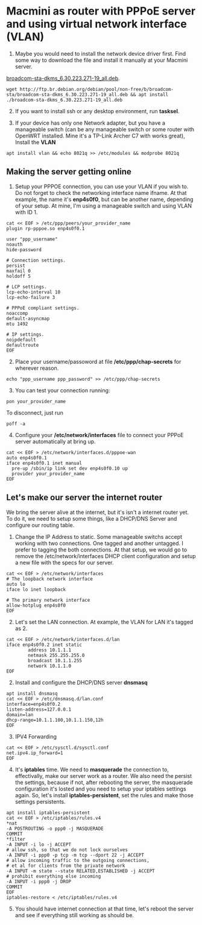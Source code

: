 # Macmini as router with PPPoE server and using virtual network interface (VLAN)

1. Maybe you would need to install the network device driver first. Find some way to download the file and install it manually at your Macmini server.

[broadcom-sta-dkms_6.30.223.271-19_all.deb](http://ftp.br.debian.org/debian/pool/non-free/b/broadcom-sta/broadcom-sta-dkms_6.30.223.271-19_all.deb).
```
wget http://ftp.br.debian.org/debian/pool/non-free/b/broadcom-sta/broadcom-sta-dkms_6.30.223.271-19_all.deb && apt install ./broadcom-sta-dkms_6.30.223.271-19_all.deb
```
2. If you want to install ssh or any desktop environment, run **tasksel**.

3. If your device has only one Network adapter, but you have a manageable switch (can be any manageable switch or some router with OpenWRT installed. Mine it's a TP-Link Archer C7 with works great), Install the **VLAN**
```
apt install vlan && echo 8021q >> /etc/modules && modprobe 8021q
```

## Making the server getting online

1. Setup your PPPOE connection, you can use your VLAN if you wish to. Do not forget to check the networking interface name ifname. At that example, the name it's **enp4s0f0**, but can be another name, depending of your setup. At mine, I'm using a manageable switch and using VLAN with ID 1.
```
cat << EOF > /etc/ppp/peers/your_provider_name
plugin rp-pppoe.so enp4s0f0.1

user "ppp_username"
noauth
hide-password

# Connection settings.
persist
maxfail 0
holdoff 5

# LCP settings.
lcp-echo-interval 10
lcp-echo-failure 3

# PPPoE compliant settings.
noaccomp
default-asyncmap
mtu 1492

# IP settings.
noipdefault
defaultroute
EOF
```
2. Place your username/passoword at file **/etc/ppp/chap-secrets** for wherever reason.
```
echo "ppp_username ppp_password" >> /etc/ppp/chap-secrets
```
3. You can test your connection running:
```
pon your_provider_name
```
To disconnect, just run 
```
poff -a
```
4. Configure your **/etc/network/interfaces** file to connect your PPPoE server automatically at bring up.
```
cat << EOF > /etc/network/interfaces.d/pppoe-wan
auto enp4s0f0.1
iface enp4s0f0.1 inet manual
  pre-up /sbin/ip link set dev enp4s0f0.10 up
  provider your_provider_name
EOF
```

## Let's make our server the internet router

We bring the server alive at the internet, but it's isn't a internet router yet. To do it, we need to setup some things, like a DHCP/DNS Server and configure our routing table.

1. Change the IP Address to static. Some manageable switchs accept working with two connections. One tagged and another untagged. I prefer to tagging the both connections. At that setup, we would go to remove the /etc/network/interfaces DHCP client configuration and setup a new file with the specs for our server.

```
cat << EOF > /etc/network/interfaces
# The loopback network interface
auto lo
iface lo inet loopback

# The primary network interface
allow-hotplug enp4s0f0
EOF
```

2. Let's set the LAN connection. At example, the VLAN for LAN it's tagged as 2.
```
cat << EOF > /etc/network/interfaces.d/lan
iface enp4s0f0.2 inet static
        address 10.1.1.1
        netmask 255.255.255.0
        broadcast 10.1.1.255
        network 10.1.1.0
EOF
```
2. Install and configure the DHCP/DNS server **dnsmasq**
```
apt install dnsmasq
cat << EOF > /etc/dnsmasq.d/lan.conf
interface=enp4s0f0.2
listen-address=127.0.0.1
domain=lan
dhcp-range=10.1.1.100,10.1.1.150,12h
EOF
```
3. IPV4 Forwarding
```
cat << EOF > /etc/sysctl.d/sysctl.conf
net.ipv4.ip_forward=1
EOF
```
4. It's **iptables** time. We need to **masquerade** the connection to, effectivally, make our server work as a router. We also need the persist the settings, because if not, after rebooting the server, the masquerade configuration it's losted and you need to setup your iptables settings again. So, let's install **iptables-persistent**, set the rules and make those settings persistents.
```
apt install iptables-persistent
cat << EOF > /etc/iptables/rules.v4
*nat
-A POSTROUTING -o ppp0 -j MASQUERADE
COMMIT
*filter
-A INPUT -i lo -j ACCEPT
# allow ssh, so that we do not lock ourselves
-A INPUT -i ppp0 -p tcp -m tcp --dport 22 -j ACCEPT
# allow incoming traffic to the outgoing connections,
# et al for clients from the private network
-A INPUT -m state --state RELATED,ESTABLISHED -j ACCEPT
# prohibit everything else incoming 
-A INPUT -i ppp0 -j DROP
COMMIT
EOF
iptables-restore < /etc/iptables/rules.v4
```
5. You should have internet connection at that time, let's reboot the server and see if everything still working as should be.

